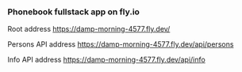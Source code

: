 ### Phonebook fullstack app on fly.io

Root address
https://damp-morning-4577.fly.dev/

Persons API address
https://damp-morning-4577.fly.dev/api/persons

Info API address
https://damp-morning-4577.fly.dev/api/info